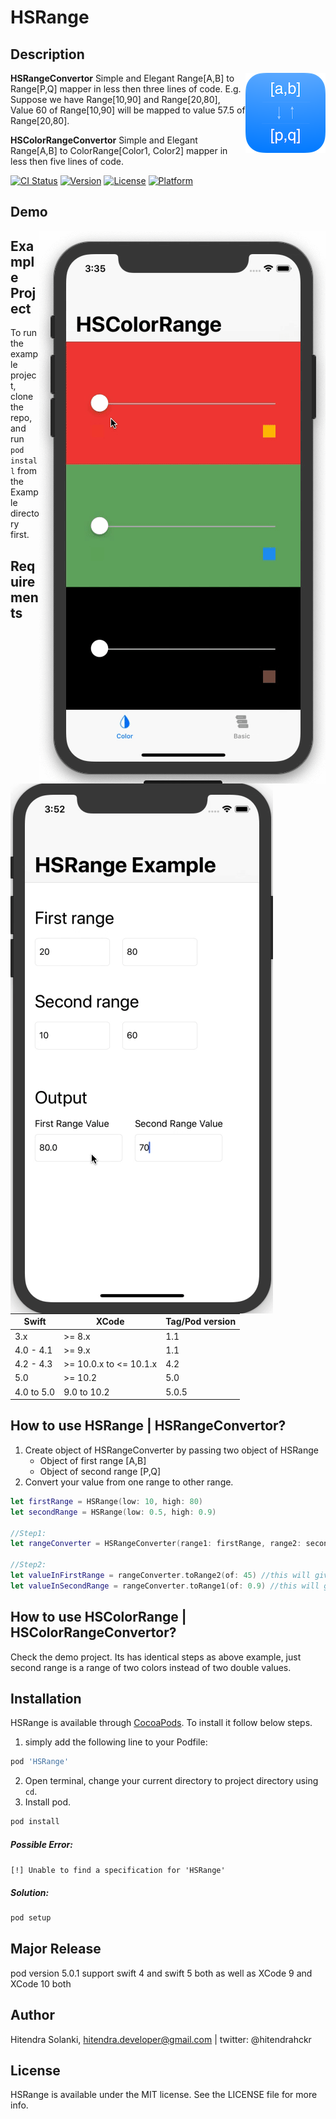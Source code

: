 # HSRange
## Description

<img src="https://github.com/hitendradeveloper/HSRange/blob/master/Assests/HSRange%20Radius%20128.png" alt="HSRange" align="right" />

**HSRangeConvertor** Simple and Elegant Range[A,B] to Range[P,Q] mapper in less then three lines of code.
  E.g.  Suppose we have Range[10,90] and Range[20,80],
        Value 60 of Range[10,90] will be mapped to value 57.5 of Range[20,80].

**HSColorRangeConvertor** Simple and Elegant Range[A,B] to ColorRange[Color1, Color2] mapper in less then five lines of code.

[![CI Status](http://img.shields.io/travis/hitendradeveloper/HSRange.svg?style=flat)](https://travis-ci.org/hitendradeveloper/HSRange)
[![Version](https://img.shields.io/cocoapods/v/HSRange.svg?style=flat)](http://cocoapods.org/pods/HSRange)
[![License](https://img.shields.io/cocoapods/l/HSRange.svg?style=flat)](http://cocoapods.org/pods/HSRange)
[![Platform](https://img.shields.io/cocoapods/p/HSRange.svg?style=flat)](http://cocoapods.org/pods/HSRange)

## Demo
<img src="https://github.com/hitendradeveloper/HSRange/blob/master/Assests/HSColorRange.gif" alt="HSColorRange" align="right" />
<img src="https://github.com/hitendradeveloper/HSRange/blob/master/Assests/HSRangeDemo.gif" alt="HSRange" align="left" />


## Example Project

To run the example project, clone the repo, and run `pod install` from the Example directory first.

## Requirements
| Swift  | XCode | Tag/Pod version |
| --- | ------------- | ------ |
| 3.x  | >= 8.x  | 1.1 |
| 4.0 - 4.1  | >= 9.x  | 1.1 |
| 4.2 - 4.3  | >= 10.0.x to <= 10.1.x  | 4.2 |
| 5.0 | >= 10.2  | 5.0 |
| 4.0 to 5.0 | 9.0 to 10.2  | 5.0.5 |



## How to use HSRange | HSRangeConvertor? 
1. Create object of HSRangeConverter by passing two object of HSRange
   - Object of first range [A,B]
   - Object of second range [P,Q]
2. Convert your value from one range to other range.

```Swift
let firstRange = HSRange(low: 10, high: 80)
let secondRange = HSRange(low: 0.5, high: 0.9)

//Step1:
let rangeConverter = HSRangeConverter(range1: firstRange, range2: secondRange)  
        
//Step2:        
let valueInFirstRange = rangeConverter.toRange2(of: 45) //this will give 0.7
let valueInSecondRange = rangeConverter.toRange1(of: 0.9) //this will give 80
```

## How to use HSColorRange | HSColorRangeConvertor? 
Check the demo project. Its has identical steps as above example, just second range is a range of two colors instead of two double values.

## Installation

HSRange is available through [CocoaPods](http://cocoapods.org). To install
it follow below steps. 

1. simply add the following line to your Podfile:

```ruby
pod 'HSRange'
```
2. Open terminal, change your current directory to project directory using `cd`.
3. Install pod.

```ruby
pod install
```
##### Possible Error:
`[!] Unable to find a specification for 'HSRange'` 
##### Solution:

```ruby
pod setup
```

## Major Release
pod version 5.0.1 support swift 4 and swift 5 both as well as XCode 9 and XCode 10 both

## Author

Hitendra Solanki, hitendra.developer@gmail.com | twitter: @hitendrahckr

## License

HSRange is available under the MIT license. See the LICENSE file for more info.
